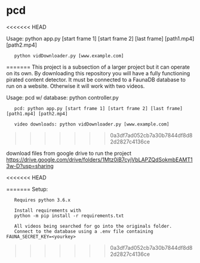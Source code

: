 # pcd
<<<<<<< HEAD

Usage: 
       python app.py [start frame 1] [start frame 2] [last frame] [path1.mp4] [path2.mp4] 

       python vidDownloader.py [www.example.com]
       
       
=======
This project is a subsection of a larger project but it can operate on its own. By downloading this repository you will have a fully functioning pirated content detector. It must be connected to a FaunaDB database to run on a website. Otherwise it will work with two videos. 

Usage: 
       pcd w/ database: python controller.py 
       
       pcd: python app.py [start frame 1] [start frame 2] [last frame] [path1.mp4] [path2.mp4] 

       video downloads: python vidDownloader.py [www.example.com]
       
   
>>>>>>> 0a3df7ad052cb7a30b7844df8d82d2827c4136ce

download files from google drive to run the project
https://drive.google.com/drive/folders/1Mtz0iB7cyjVbLAPZQdSokmbEAMT13w-D?usp=sharing

<<<<<<< HEAD

=======
Setup: 
       
       Requires python 3.6.x  
       
       Install requirements with  
       python -m pip install -r requirements.txt
       
       All videos being searched for go into the originals folder.
       Connect to the database using a .env file containing FAUNA_SECRET_KEY=<yourkey>
>>>>>>> 0a3df7ad052cb7a30b7844df8d82d2827c4136ce
